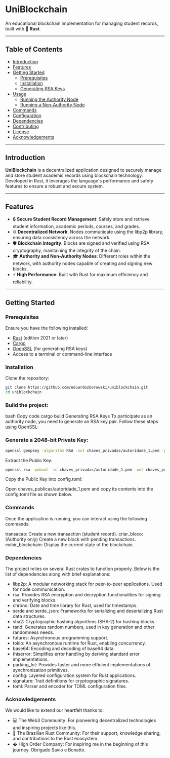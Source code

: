 # UniBlockchain

An educational blockchain implementation for managing student records, built with 🦀 **Rust**.

---

## Table of Contents

- [Introduction](#introduction)
- [Features](#features)
- [Getting Started](#getting-started)
  - [Prerequisites](#prerequisites)
  - [Installation](#installation)
  - [Generating RSA Keys](#generating-rsa-keys)
- [Usage](#usage)
  - [Running the Authority Node](#running-the-authority-node)
  - [Running a Non-Authority Node](#running-a-non-authority-node)
- [Commands](#commands)
- [Configuration](#configuration)
- [Dependencies](#dependencies)
- [Contributing](#contributing)
- [License](#license)
- [Acknowledgements](#acknowledgements)

---

## Introduction

**UniBlockchain** is a decentralized application designed to securely manage and store student academic records using blockchain technology. Developed in Rust, it leverages the language's performance and safety features to ensure a robust and secure system.

---

## Features

- 🔒 **Secure Student Record Management**: Safely store and retrieve student information, academic periods, courses, and grades.
- 🌐 **Decentralized Network**: Nodes communicate using the libp2p library, ensuring data consistency across the network.
- 🛡️ **Blockchain Integrity**: Blocks are signed and verified using RSA cryptography, maintaining the integrity of the chain.
- 🎓 **Authority and Non-Authority Nodes**: Different roles within the network, with authority nodes capable of creating and signing new blocks.
- ⚡ **High Performance**: Built with Rust for maximum efficiency and reliability.

---

## Getting Started

### Prerequisites

Ensure you have the following installed:

- [Rust](https://www.rust-lang.org/tools/install) (edition 2021 or later)
- [Cargo](https://doc.rust-lang.org/cargo/getting-started/installation.html)
- [OpenSSL](https://www.openssl.org/) (for generating RSA keys)
- Access to a terminal or command-line interface

### Installation

Clone the repository:

```bash
git clone https://github.com/eduardozborowski/uniblockchain.git
cd uniblockchain
```

### Build the project:

bash
Copy code
cargo build
Generating RSA Keys
To participate as an authority node, you need to generate an RSA key pair. Follow these steps using OpenSSL:

### Generate a 2048-bit Private Key:

```bash
openssl genpkey -algorithm RSA -out chaves_privadas/autoridade_1.pem -pkeyopt rsa_keygen_bits:2048
```
Extract the Public Key:

```bash
openssl rsa -pubout -in chaves_privadas/autoridade_1.pem -out chaves_publicas/autoridade_1.pem
```
Copy the Public Key into config.toml:

Open chaves_publicas/autoridade_1.pem and copy its contents into the config.toml file as shown below.

### Commands
Once the application is running, you can interact using the following commands:

transacao: Create a new transaction (student record).
criar_bloco: (Authority only) Create a new block with pending transactions.
exibir_blockchain: Display the current state of the blockchain.

### Dependencies
The project relies on several Rust crates to function properly. Below is the list of dependencies along with brief explanations:
- libp2p: A modular networking stack for peer-to-peer applications. Used for node communication.
- rsa: Provides RSA encryption and decryption functionalities for signing and verifying blocks.
- chrono: Date and time library for Rust, used for timestamps.
- serde and serde_json: Frameworks for serializing and deserializing Rust data structures.
- sha2: Cryptographic hashing algorithms (SHA-2) for hashing blocks.
- rand: Generates random numbers, used in key generation and other randomness needs.
- futures: Asynchronous programming support.
- tokio: An asynchronous runtime for Rust, enabling concurrency.
- base64: Encoding and decoding of base64 data.
- thiserror: Simplifies error handling by deriving standard error implementations.
- parking_lot: Provides faster and more efficient implementations of synchronization primitives.
- config: Layered configuration system for Rust applications.
- signature: Trait definitions for cryptographic signatures.
- toml: Parser and encoder for TOML configuration files.


### Acknowledgements
We would like to extend our heartfelt thanks to:

-  💻 The Web3 Community: For pioneering decentralized technologies and inspiring projects like this.
-  🦀 The Brazilian Rust Community: For their support, knowledge sharing, and contributions to the Rust ecosystem.
-  � High Order Company: For inspiring me in the beginning of this journey. Obrigado Savio e Bonatto.
